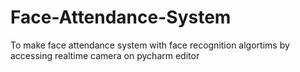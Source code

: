 # Face-Attendance-System
To make face attendance system with face recognition algortims by accessing realtime camera on pycharm editor

